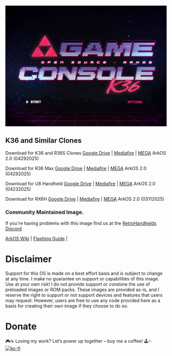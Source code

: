 ![](https://raw.githubusercontent.com/AeolusUX/ArkOS-K36/refs/heads/main/purple.bmp)

## K36 and Similar Clones

Download for K36 and R36S Clones [Google Drive](https://drive.google.com/file/d/1GRBk7kGe22DilZiJlWOBtBm2jgtob4qF/view?usp=drive_link) | [Mediafire](https://www.mediafire.com/file/zzznhoq308i5nvi/ArkOS_K36_v2.0_02212025.img.xz/file) | [MEGA](https://mega.nz/file/Us4THZqQ#oIJdAxfh3PVOvuWvFXl7a8Pqno1KOcLRaYGboi0OK_4) ArkOS 2.0 (04292025)

<!-- Download for K36S [Google Drive]() | [Mediafire]() | [MEGA]() ArkOS 2.0 ()

Download for R36 Pro [Google Drive]() | [Mediafire]() | [MEGA]() ArkOS 2.0 () -->

<!-- Download for MyMini [Google Drive](https://drive.google.com/file/d/1OUMwELVfJ_IK3X7b6-R7ggtZis2QI1Ov/view?usp=sharing) | [Mediafire](https://www.mediafire.com/file/ahsqkbwu3msdtrm/ArkOS_MyMini_v2.0_04292025.img.xz/file) | [MEGA](https://mega.nz/file/x0R1GYZJ#1ztHywxs9mQtU9OlhzJXGYNSsmzYKNLdOtOf2OaPy3c) ArkOS 2.0 (04292025) -->


Download for R36 Max [Google Drive](https://drive.google.com/file/d/1GeVEGPOteQtgtw0NcLlbRUvTmY8PUzmM/view?usp=sharing) | [Mediafire](https://www.mediafire.com/file/tejgralrcpsvamk/ArkOS_R36Max_v2.0_04292025.img.xz/file) | [MEGA](https://mega.nz/file/ElQRVYyK#MZ6zEePOfh9RR6zWhXtjdgEMJZf-KsYfcgYO1X5BVwk) ArkOS 2.0 (04292025) 

Download for U8 Handheld [Google Drive](https://drive.google.com/file/d/1xpByPJJhKn7TOQxCrALWYDLdygdTyR6H/view?usp=drive_link) | [Mediafire](https://www.mediafire.com/file/8wqjegrjmmj0v53/ArkOS_U8_v2.0_02212025.img.xz/file) | [MEGA](https://mega.nz/file/KKAUTBID#tFQReBbI7YyFEMQaPC4ZyHWgXZ9jsQp6qcBHrapo7M4) ArkOS 2.0 (04232025)

Download for RX6H [Google Drive](https://drive.google.com/file/d/1Co_MGen388ubQ4jEXiy6kRYPsap-3h1j/view?usp=drive_link) | [Mediafire](https://www.mediafire.com/file/7hzzr4t0bn7u6yc/ArkOS_RX6H_v2.0_03112025.img.xz/file) | [MEGA](https://mega.nz/file/0sxwkSKC#7DIcsVcqW6kHuK4ggPGJJ2EohBI08NqxE9tQ5Kaj0vM) ArkOS 2.0 (03112025)

### Community Maintained Image.
If you're having problems with this image find us at the [RetroHandhelds Discord](https://discord.gg/RetroHandhelds)

[ArkOS Wiki](https://github.com/christianhaitian/arkos/wiki) | [Flashing Guide](https://ko-fi.com/post/Installation-Guide-for-ArkOS-v2-0-01272024-J3J6TVPH1) |

# Disclaimer
Support for this OS is made on a best effort basis and is subject to change at any time. I make no guarantee on support or capabilities of this image. Use at your own risk! I do not provide support or condone the use of preloaded images or ROM packs. These images are provided as-is, and I reserve the right to support or not support devices and features that users may request. However, users are free to use any code provided here as a basis for creating their own image if they choose to do so.

# Donate
🎮☕ Loving my work? Let’s power up together – buy me a coffee! 🕹️✨  
[![ko-fi](https://ko-fi.com/img/githubbutton_sm.svg)](https://ko-fi.com/R5R7TMKNX)
